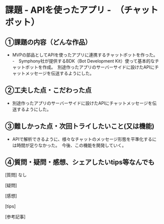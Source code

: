 # 課題 - APIを使ったアプリ -　（チャットボット）

## ①課題の内容（どんな作品）
- MVPの部品としてAPIを使ったアプリに連携するチャットボットを作った。
  -　Symphony社が提供するBDK（Bot Development Kit）使って基本的なチャットボットを作成。　別途作ったアプリのサーバーサイドに設けたAPIにチャットメッセージを伝送するようにした。

## ②工夫した点・こだわった点
- 別途作ったアプリのサーバーサイドに設けたAPIにチャットメッセージを伝送するようにした。
  

## ③難しかった点・次回トライしたいこと(又は機能)
- APIで解析できるように、様々なチャットのメッセージ形態を平準化するには時間が足りなかった。　今後、この機能を開発していく。


## ④質問・疑問・感想、シェアしたいtips等なんでも
[質問]
なし

[疑問]　


[感想]　
  

[tips]　
  

[参考記事]
